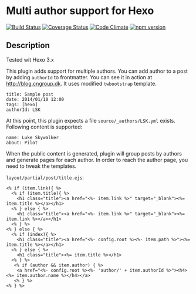 # Multi author support for Hexo #

[![Build Status](https://travis-ci.org/bob983/hexo-multiauthor.svg?branch=master)](https://travis-ci.org/bob983/hexo-multiauthor) 
[![Coverage Status](https://coveralls.io/repos/bob983/hexo-multiauthor/badge.svg)](https://coveralls.io/r/bob983/hexo-multiauthor)
[![Code Climate](https://codeclimate.com/github/bob983/hexo-multiauthor/badges/gpa.svg)](https://codeclimate.com/github/bob983/hexo-multiauthor)
[![npm version](https://badge.fury.io/js/hexo-multiauthor.svg)](http://badge.fury.io/js/hexo-multiauthor)

## Description

Tested wit Hexo 3.x
 
This plugin adds support for multiple authors. You can add author to a post by adding `authorId` to frontmatter. You can see it in action at http://blog.cngroup.dk. It uses modified `twbootstrap` template.
 

    title: Sample post
    date: 2014/01/10 12:00
    tags: [hexo]
    authorId: LSK
 
At this point, this plugin expects a file `source/_authors/LSK.yml` exists. Following content is supported:
  

	name: Luke Skywalker
	about: Pilot

When the public content is generated, plugin will group posts by authors and generate pages for each author. In order to reach the author page, you need to tweak the templates.

`layout/partial/post/title.ejs`:

	<% if (item.link){ %>
	  <% if (item.title){ %>
	    <h1 class="title"><a href="<%- item.link %>" target="_blank"><%= item.title %></a></h1>
	  <% } else { %>
	    <h1 class="title"><a href="<%- item.link %>" target="_blank"><%= item.link %></a></h1>
	  <% } %>
	<% } else { %>
	  <% if (index){ %>
	    <h1 class="title"><a href="<%- config.root %><%- item.path %>"><%= item.title %></a></h1>
	  <% } else { %>
	    <h1 class="title"><%= item.title %></h1>
	  <% } %>
	   <% if (author && item.author) { %>
	    <a href="<%- config.root %><%- 'author/' + item.authorId %>"><h4><%= item.author.name %></h4></a>
	   <% } %>
	<% } %> 

 



